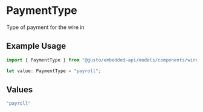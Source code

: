 # PaymentType

Type of payment for the wire in

## Example Usage

```typescript
import { PaymentType } from "@gusto/embedded-api/models/components/wireinrequest.js";

let value: PaymentType = "payroll";
```

## Values

```typescript
"payroll"
```